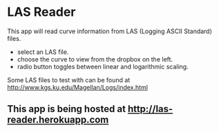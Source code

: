 # LAS Reader

This app will read curve information from LAS (Logging ASCII Standard) files. 

- select an LAS file.
- choose the curve to view from the dropbox on the left.
- radio button toggles between linear and logarithmic scaling.

Some LAS files to test with can be found at http://www.kgs.ku.edu/Magellan/Logs/index.html

## This app is being hosted at http://las-reader.herokuapp.com